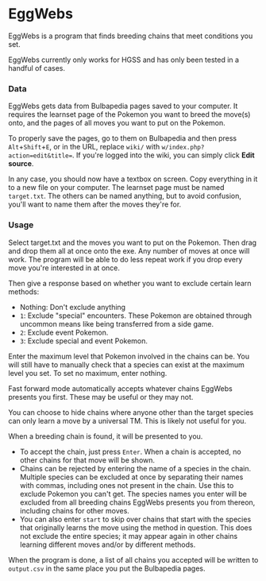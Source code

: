 # EggWebs
EggWebs is a program that finds breeding chains that meet conditions you set.

EggWebs currently only works for HGSS and has only been tested in a handful of cases.

### Data
EggWebs gets data from Bulbapedia pages saved to your computer. It requires the learnset page of the Pokemon you want to breed the move(s) onto, and the pages of all moves you want to put on the Pokemon.

To properly save the pages, go to them on Bulbapedia and then press `Alt`+`Shift`+`E`, or in the URL, replace `wiki/` with `w/index.php?action=edit&title=`. If you're logged into the wiki, you can simply click **Edit source**.

In any case, you should now have a textbox on screen. Copy everything in it to a new file on your computer. The learnset page must be named `target.txt`. The others can be named anything, but to avoid confusion, you'll want to name them after the moves they're for.

### Usage
Select target.txt and the moves you want to put on the Pokemon. Then drag and drop them all at once onto the exe. Any number of moves at once will work. The program will be able to do less repeat work if you drop every move you're interested in at once.

Then give a response based on whether you want to exclude certain learn methods:
* Nothing: Don't exclude anything
* `1`: Exclude "special" encounters. These Pokemon are obtained through uncommon means like being transferred from a side game.
* `2`: Exclude event Pokemon.
* `3`: Exclude special and event Pokemon.

Enter the maximum level that Pokemon involved in the chains can be. You will still have to manually check that a species can exist at the maximum level you set. To set no maximum, enter nothing.

Fast forward mode automatically accepts whatever chains EggWebs presents you first. These may be useful or they may not.

You can choose to hide chains where anyone other than the target species can only learn a move by a universal TM. This is likely not useful for you.

When a breeding chain is found, it will be presented to you.
* To accept the chain, just press `Enter`. When a chain is accepted, no other chains for that move will be shown.
* Chains can be rejected by entering the name of a species in the chain. Multiple species can be excluded at once by separating their names with commas, including ones not present in the chain. Use this to exclude Pokemon you can't get. The species names you enter will be excluded from all breeding chains EggWebs presents you from thereon, including chains for other moves.
* You can also enter `start` to skip over chains that start with the species that originally learns the move using the method in question. This does not exclude the entire species; it may appear again in other chains learning different moves and/or by different methods.

When the program is done, a list of all chains you accepted will be written to `output.csv` in the same place you put the Bulbapedia pages.
